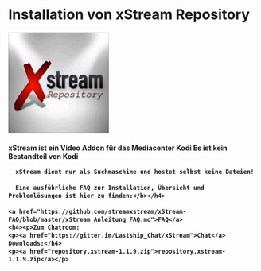<!DOCTYPE html>
<html>
  <body>
  <h1>Installation von xStream Repository</h1>
  <img src="icon.png" style="max-width: 40%;">
    <h4>xStream ist ein Video Addon für das Mediacenter Kodi
     <b>Es ist kein Bestandteil von Kodi
       
      xStream dient nur als Suchmaschine und hostet selbst keine Dateien!
       
      Eine ausführliche FAQ zur Installation, Übersicht und Problemlösungen ist hier zu finden:</b></h4>
    
    <a href="https://github.com/streamxstream/xStream-FAQ/blob/master/xStream_Anleitung_FAQ.md">FAQ</a> 
    <h4><p>Zum Chatroom:
    <p><a href="https://gitter.im/Lastship_Chat/xStream">Chat</a>
    Downloads:</h4>
    <p><a href="repository.xstream-1.1.9.zip">repository.xstream-1.1.9.zip</a></p>
  </body>
</html>
